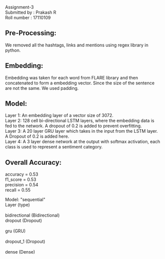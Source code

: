 Assignment-3  <br />
Submitted by : Prakash R <br />
Roll number : 17110109 <br />

## Pre-Processing:
We removed all the hashtags, links and mentions using regex library in python.
## Embedding:
Embedding was taken for each word from FLARE library and then concatenated to form a embedding vector. Since the size of the sentence are not the same. We used padding.
## Model:
Layer 1: An embedding layer of a vector size of 3072. <br />
Layer 2: 128 cell bi-directional LSTM layers, where the embedding data is fed to the network. A dropout of 0.2 is added to prevent overfitting. <br />
Layer 3: A 20 layer GRU layer which takes in the input from the LSTM layer. A Dropout of 0.2 is added here. <br />
Layer 4: A 3 layer dense network at the output with softmax activation, each class is used to represent a sentiment category. 
## Overall Accuracy:

accuracy = 0.53 <br />
f1_score = 0.53 <br />
precision = 0.54 <br />
recall = 0.55 <br />
            
Model: "sequential" <br />
Layer (type)            <br />  
bidirectional (Bidirectional) <br />
dropout (Dropout)           <br />       
gru (GRU)                   <br />    
dropout_1 (Dropout)        <br />        
dense (Dense)               <br />
